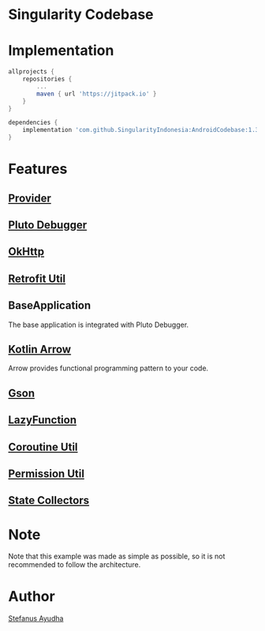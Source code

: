 # Singularity Codebase
# Implementation
```groovy
allprojects {
    repositories {
        ...
        maven { url 'https://jitpack.io' }
    }
}

dependencies {
    implementation 'com.github.SingularityIndonesia:AndroidCodebase:1.3.0'
}
```

# Features
## [Provider](docs/Provider.md)
## [Pluto Debugger](https://androidpluto.com/)
## [OkHttp](docs/OkHttp.md)
## [Retrofit Util](docs/Retrofit.md)
## BaseApplication 
The base application is integrated with Pluto Debugger.
## [Kotlin Arrow](https://arrow-kt.io/)
Arrow provides functional programming pattern to your code.
## [Gson](https://github.com/google/gson)
## [LazyFunction](docs/LazyFunction.md)
## [Coroutine Util](docs/Coroutine.md)
## [Permission Util](docs/Permission.md)
## [State Collectors](docs/StateCollector.md)

# Note
Note that this example was made as simple as possible, so it is not recommended to follow the architecture.

# Author
[Stefanus Ayudha](https://github.com/stefanusayudha)
